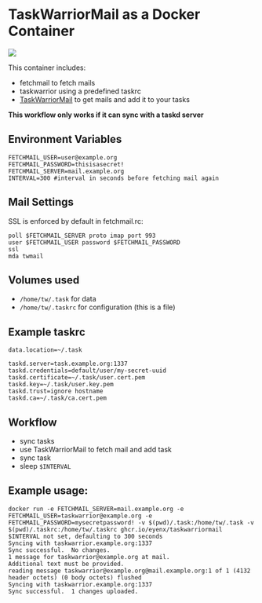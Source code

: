 # TaskWarriorMail as a Docker Container


![](https://github.com/eyenx/docker-taskwarriormail/workflows/build%20image/badge.svg)

This container includes:

* fetchmail to fetch mails
* taskwarrior using a predefined taskrc
* [TaskWarriorMail](https://github.com/nerab/TaskWarriorMail/) to get mails and add it to your tasks

**This workflow only works if it can sync with a taskd server**

## Environment Variables

```
FETCHMAIL_USER=user@example.org
FETCHMAIL_PASSWORD=thisisasecret!
FETCHMAIL_SERVER=mail.example.org
INTERVAL=300 #interval in seconds before fetching mail again
```

## Mail Settings

SSL is enforced by default in fetchmail.rc:

```
poll $FETCHMAIL_SERVER proto imap port 993
user $FETCHMAIL_USER password $FETCHMAIL_PASSWORD
ssl
mda twmail
```

## Volumes used

* `/home/tw/.task` for data
* `/home/tw/.taskrc` for configuration (this is a file)

## Example taskrc

```
data.location=~/.task

taskd.server=task.example.org:1337
taskd.credentials=default/user/my-secret-uuid
taskd.certificate=~/.task/user.cert.pem
taskd.key=~/.task/user.key.pem
taskd.trust=ignore hostname
taskd.ca=~/.task/ca.cert.pem
```


## Workflow

* sync tasks
* use TaskWarriorMail to fetch mail and add task
* sync task
* sleep `$INTERVAL`

## Example usage:

```
docker run -e FETCHMAIL_SERVER=mail.example.org -e FETCHMAIL_USER=taskwarrior@example.org -e FETCHMAIL_PASSWORD=mysecretpassword! -v $(pwd)/.task:/home/tw/.task -v $(pwd)/.taskrc:/home/tw/.taskrc ghcr.io/eyenx/taskwarriormail
$INTERVAL not set, defaulting to 300 seconds
Syncing with taskwarrior.example.org:1337
Sync successful.  No changes.
1 message for taskwarrior@example.org at mail.
Additional text must be provided.
reading message taskwarrior@example.org@mail.example.org:1 of 1 (4132 header octets) (0 body octets) flushed
Syncing with taskwarrior.example.org:1337
Sync successful.  1 changes uploaded.
```
